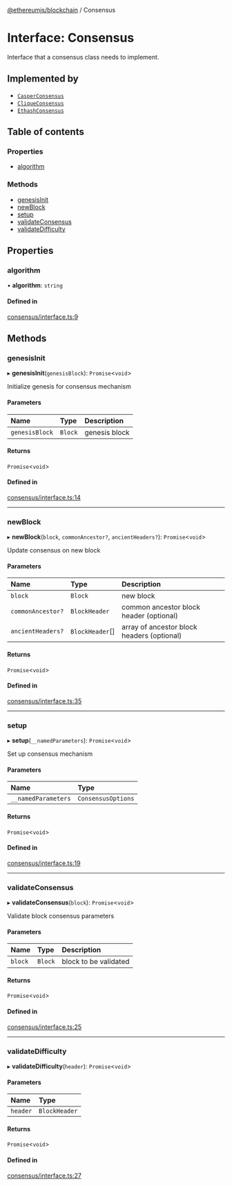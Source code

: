 [@ethereumjs/blockchain](../README.md) / Consensus

# Interface: Consensus

Interface that a consensus class needs to implement.

## Implemented by

- [`CasperConsensus`](../classes/CasperConsensus.md)
- [`CliqueConsensus`](../classes/CliqueConsensus.md)
- [`EthashConsensus`](../classes/EthashConsensus.md)

## Table of contents

### Properties

- [algorithm](Consensus.md#algorithm)

### Methods

- [genesisInit](Consensus.md#genesisinit)
- [newBlock](Consensus.md#newblock)
- [setup](Consensus.md#setup)
- [validateConsensus](Consensus.md#validateconsensus)
- [validateDifficulty](Consensus.md#validatedifficulty)

## Properties

### algorithm

• **algorithm**: `string`

#### Defined in

[consensus/interface.ts:9](https://github.com/ethereumjs/ethereumjs-monorepo/blob/master/packages/blockchain/src/consensus/interface.ts#L9)

## Methods

### genesisInit

▸ **genesisInit**(`genesisBlock`): `Promise`<`void`\>

Initialize genesis for consensus mechanism

#### Parameters

| Name | Type | Description |
| :------ | :------ | :------ |
| `genesisBlock` | `Block` | genesis block |

#### Returns

`Promise`<`void`\>

#### Defined in

[consensus/interface.ts:14](https://github.com/ethereumjs/ethereumjs-monorepo/blob/master/packages/blockchain/src/consensus/interface.ts#L14)

___

### newBlock

▸ **newBlock**(`block`, `commonAncestor?`, `ancientHeaders?`): `Promise`<`void`\>

Update consensus on new block

#### Parameters

| Name | Type | Description |
| :------ | :------ | :------ |
| `block` | `Block` | new block |
| `commonAncestor?` | `BlockHeader` | common ancestor block header (optional) |
| `ancientHeaders?` | `BlockHeader`[] | array of ancestor block headers (optional) |

#### Returns

`Promise`<`void`\>

#### Defined in

[consensus/interface.ts:35](https://github.com/ethereumjs/ethereumjs-monorepo/blob/master/packages/blockchain/src/consensus/interface.ts#L35)

___

### setup

▸ **setup**(`__namedParameters`): `Promise`<`void`\>

Set up consensus mechanism

#### Parameters

| Name | Type |
| :------ | :------ |
| `__namedParameters` | `ConsensusOptions` |

#### Returns

`Promise`<`void`\>

#### Defined in

[consensus/interface.ts:19](https://github.com/ethereumjs/ethereumjs-monorepo/blob/master/packages/blockchain/src/consensus/interface.ts#L19)

___

### validateConsensus

▸ **validateConsensus**(`block`): `Promise`<`void`\>

Validate block consensus parameters

#### Parameters

| Name | Type | Description |
| :------ | :------ | :------ |
| `block` | `Block` | block to be validated |

#### Returns

`Promise`<`void`\>

#### Defined in

[consensus/interface.ts:25](https://github.com/ethereumjs/ethereumjs-monorepo/blob/master/packages/blockchain/src/consensus/interface.ts#L25)

___

### validateDifficulty

▸ **validateDifficulty**(`header`): `Promise`<`void`\>

#### Parameters

| Name | Type |
| :------ | :------ |
| `header` | `BlockHeader` |

#### Returns

`Promise`<`void`\>

#### Defined in

[consensus/interface.ts:27](https://github.com/ethereumjs/ethereumjs-monorepo/blob/master/packages/blockchain/src/consensus/interface.ts#L27)
